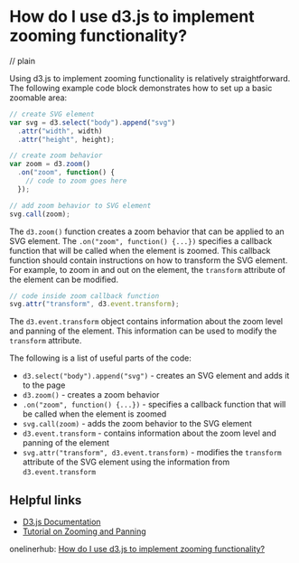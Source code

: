 # How do I use d3.js to implement zooming functionality?
// plain

Using d3.js to implement zooming functionality is relatively straightforward. The following example code block demonstrates how to set up a basic zoomable area:

```javascript
// create SVG element
var svg = d3.select("body").append("svg")
  .attr("width", width)
  .attr("height", height);

// create zoom behavior
var zoom = d3.zoom()
  .on("zoom", function() {
    // code to zoom goes here
  });

// add zoom behavior to SVG element
svg.call(zoom);
```

The `d3.zoom()` function creates a zoom behavior that can be applied to an SVG element. The `.on("zoom", function() {...})` specifies a callback function that will be called when the element is zoomed. This callback function should contain instructions on how to transform the SVG element. For example, to zoom in and out on the element, the `transform` attribute of the element can be modified.

```javascript
// code inside zoom callback function
svg.attr("transform", d3.event.transform);
```

The `d3.event.transform` object contains information about the zoom level and panning of the element. This information can be used to modify the `transform` attribute.

The following is a list of useful parts of the code:

* `d3.select("body").append("svg")` - creates an SVG element and adds it to the page
* `d3.zoom()` - creates a zoom behavior
* `.on("zoom", function() {...})` - specifies a callback function that will be called when the element is zoomed
* `svg.call(zoom)` - adds the zoom behavior to the SVG element
* `d3.event.transform` - contains information about the zoom level and panning of the element
* `svg.attr("transform", d3.event.transform)` - modifies the `transform` attribute of the SVG element using the information from `d3.event.transform`

## Helpful links

* [D3.js Documentation](https://github.com/d3/d3/wiki)
* [Tutorial on Zooming and Panning](https://www.d3-graph-gallery.com/graph/interaction_zoom.html)

onelinerhub: [How do I use d3.js to implement zooming functionality?](https://onelinerhub.com/javascript-d3/how-do-i-use-d--js-to-implement-zooming-functionality)